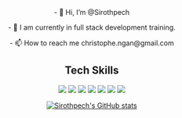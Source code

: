 
<div align=center>
- 👋 Hi, I’m @Sirothpech
<p>- 🌱 I am currently in full stack development training.</p>
- 📫 How to reach me christophe.ngan@gmail.com

## Tech Skills

 <img src="https://img.shields.io/badge/-C-979DAC?style=for-the-badge&logo=c&logoColor=979DAC&labelColor=282828">
 <img src="https://img.shields.io/badge/-GIT-C46339?style=for-the-badge&logo=git&logoColor=C46339&labelColor=282828">
 <img src="https://img.shields.io/badge/-GITHUB-949DA5?style=for-the-badge&logo=github&logoColor=949DA5&labelColor=282828">
 <img src="https://img.shields.io/badge/-HTML-E49C55?style=for-the-badge&logo=html5&logoColor=E49C55&labelColor=282828">
 <img src="https://img.shields.io/badge/-CSS-red?style=for-the-badge&logo=css3&logoColor=red&labelColor=282828">
 <img src="https://img.shields.io/badge/-JAVASCRIPT-yellow?style=for-the-badge&logo=javascript&logoColor=yellow&labelColor=282828">
 <img src="https://img.shields.io/badge/-PYTHON-55E476?style=for-the-badge&logo=python&logoColor=55E476&labelColor=282828">
 

[![Sirothpech's GitHub stats](https://github-readme-stats.vercel.app/api?username=Sirothpech&show_icons=true&theme=radical)](https://github.com/Sirothpech/github-readme-stats)

  </div>
<!---
Sirothpech/Sirothpech is a ✨ special ✨ repository because its `README.md` (this file) appears on your GitHub profile.
You can click the Preview link to take a look at your changes.
--->
